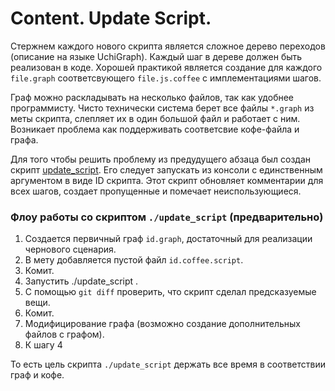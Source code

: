 # Content. Update Script.

Стержнем каждого нового скрипта является сложное дерево переходов (описание на языке UchiGraph).
Каждый шаг в дереве должен быть реализован в коде. Хорошей практикой является создание
для каждого `file.graph` соответсвующего `file.js.coffee` с имплементациями шагов.

Граф можно раскладывать на несколько файлов, так как удобнее программисту. Чисто технически
система берет все файлы `*.graph` из меты скрипта, слепляет их в один большой файл и работает
с ним. Возникает проблема как поддерживать соответсвие кофе-файла и графа.

Для того чтобы решить проблему из предудущего абзаца был создан скрипт
[update_script](https://github.com/uchiru/content/blob/master/update_script).
Его следует запускать из консоли с единственным аргументом в виде ID скрипта. Этот скрипт
обновляет комментарии для всех шагов, создает пропущенные и помечает неиспользующиеся.


### Флоу работы со скриптом `./update_script` (предварительно)

1. Создается первичный граф `id.graph`, достаточный для реализации чернового сценария.
2. В мету добавляется пустой файл `id.coffee.script`.
3. Комит.
4. Запустить ./update_script <id>.
5. С помощью `git diff` проверить, что скрипт сделал предсказуемые вещи.
6. Комит.
7. Модифицирование графа (возможно создание дополнительных файлов с графом).
8. К шагу 4

То есть цель скрипта `./update_script` держать все время в соответствии граф и кофе.
